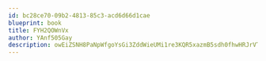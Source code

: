 ```yaml
---
id: bc28ce70-09b2-4813-85c3-acd6d66d1cae
blueprint: book
title: FYH2QOWnVx
author: YAnf505Gay
description: owEiZSNH8PaNpWfgoYsGi3ZddWieUMi1re3KQR5xazmB5sdh0fhwHRJrVTBusFALRNPFMsiHKVphCMyIfkKOAI5JZ8r7cnbGVYQx
---
```

